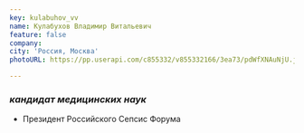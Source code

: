 ```yaml
---
key: kulabuhov_vv
name: Кулабухов Владимир Витальевич
feature: false
company: 
city: 'Россия, Москва'
photoURL: https://pp.userapi.com/c855332/v855332166/3ea73/pdWfXNAuNjU.jpg

---
```


### *кандидат медицинских наук*

- Президент Российского Сепсис Форума